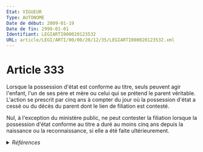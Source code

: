 ```yaml
---
État: VIGUEUR
Type: AUTONOME
Date de début: 2009-01-19
Date de fin: 2999-01-01
Identifiant: LEGIARTI000020123532
URL: article/LEGI/ARTI/00/00/20/12/35/LEGIARTI000020123532.xml
---
```


<h1>Article 333</h1>

Lorsque la possession d'état est conforme au titre, seuls peuvent agir l'enfant,
l'un de ses père et mère ou celui qui se prétend le parent véritable. L'action
se prescrit par cinq ans à compter du jour où la possession d'état a cessé ou du
décès du parent dont le lien de filiation est contesté.<br />

Nul, à l'exception du ministère public, ne peut contester la filiation lorsque
la possession d'état conforme au titre a duré au moins cinq ans depuis la
naissance ou la reconnaissance, si elle a été faite ultérieurement.


<details>
  <summary><em>Références</em></summary>

  <h2>Articles faisant référence à l'article</h2>
  
  <ul>
    <li>
      <a href="https://legal.tricoteuses.fr//redirection/LEGIARTI000020104767?vers=git&vers=legifrance">LOI n° 2009-61 du 16 janvier 2009 ratifiant l'ordonnance n° 2005-759 du 4 juillet 2005 portant réforme de la filiation et modifiant ou abrogeant diverses dispositions relatives à la filiation - article 1 ENTIEREMENT_MODIF</a> MODIFIE source
    </li>
  </ul>
  
  <h2>Références faites par l'article</h2>
  
  <ul>
    <li>
      2009-01-16 MODIFIE cible <a href="https://legal.tricoteuses.fr//redirection/LEGIARTI000020104767?vers=git&vers=legifrance">LOI n° 2009-61 du 16 janvier 2009 ratifiant l'ordonnance n° 2005-759 du 4 juillet 2005 portant réforme de la filiation et modifiant ou abrogeant diverses dispositions relatives à la filiation - article 1 ENTIEREMENT_MODIF</a>
    </li>
  </ul>
</details>
